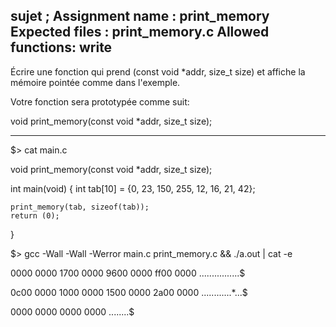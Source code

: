 sujet ;
Assignment name  : print_memory
Expected files   : print_memory.c
Allowed functions: write
--------------------------------------------------------------------------------

Écrire une fonction qui prend (const void *addr, size_t size) et affiche la mémoire pointée comme dans l'exemple.


Votre fonction sera prototypée comme suit:


void	print_memory(const void *addr, size_t size);


---------

$> cat main.c

void	print_memory(const void *addr, size_t size);


int	main(void)
{
	int	tab[10] = {0, 23, 150, 255,
	              12, 16,  21, 42};

	print_memory(tab, sizeof(tab));
	return (0);
}

$> gcc -Wall -Wall -Werror main.c print_memory.c && ./a.out | cat -e

0000 0000 1700 0000 9600 0000 ff00 0000 ................$

0c00 0000 1000 0000 1500 0000 2a00 0000 ............*...$

0000 0000 0000 0000                     ........$

